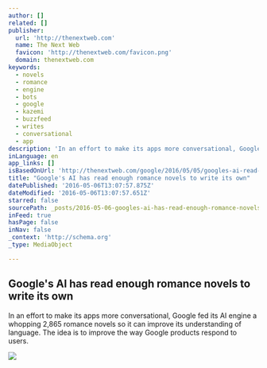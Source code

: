 ```yaml
---
author: []
related: []
publisher:
  url: 'http://thenextweb.com'
  name: The Next Web
  favicon: 'http://thenextweb.com/favicon.png'
  domain: thenextweb.com
keywords:
  - novels
  - romance
  - engine
  - bots
  - google
  - kazemi
  - buzzfeed
  - writes
  - conversational
  - app
description: 'In an effort to make its apps more conversational, Google fed its AI engine a whopping 2,865 romance novels so it can improve its understanding of language. The idea is to improve the way Google products respond to users.'
inLanguage: en
app_links: []
isBasedOnUrl: 'http://thenextweb.com/google/2016/05/05/googles-ai-read-enough-romance-novels-write-one/'
title: "Google's AI has read enough romance novels to write its own"
datePublished: '2016-05-06T13:07:57.875Z'
dateModified: '2016-05-06T13:07:57.651Z'
starred: false
sourcePath: _posts/2016-05-06-googles-ai-has-read-enough-romance-novels-to-write-its-own.md
inFeed: true
hasPage: false
inNav: false
_context: 'http://schema.org'
_type: MediaObject

---
```

<article style=""><h1>Google's AI has read enough romance novels to write its own</h1><p>In an effort to make its apps more conversational, Google fed its AI engine a whopping 2,865 romance novels so it can improve its understanding of language. The idea is to improve the way Google products respond to users.</p><img src="http://cdn1.tnwcdn.com/wp-content/blogs.dir/1/files/2016/05/shutterstock_260163443.jpg" /></article>